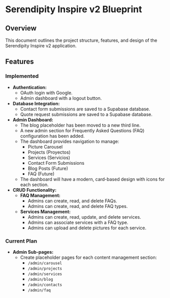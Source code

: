 # Serendipity Inspire v2 Blueprint

## Overview

This document outlines the project structure, features, and design of the Serendipity Inspire v2 application.

## Features

### Implemented

*   **Authentication:**
    *   OAuth login with Google.
    *   Admin dashboard with a logout button.
*   **Database Integration:**
    *   Contact form submissions are saved to a Supabase database.
    *   Quote request submissions are saved to a Supabase database.
*   **Admin Dashboard:**
    *   The blog placeholder has been moved to a new third line.
    *   A new admin section for Frequently Asked Questions (FAQ) configuration has been added.
    *   The dashboard provides navigation to manage:
        *   Picture Carousel
        *   Projects (Proyectos)
        *   Services (Servicios)
        *   Contact Form Submissions
        *   Blog Posts (Future)
        *   FAQ (Future)
    *   The dashboard will have a modern, card-based design with icons for each section.
*   **CRUD Functionality:**
    *   **FAQ Management:**
        *   Admins can create, read, and delete FAQs.
        *   Admins can create, read, and delete FAQ types.
    *   **Services Management:**
        *   Admins can create, read, update, and delete services.
        *   Admins can associate services with a FAQ type.
        *   Admins can upload and delete pictures for each service.

### Current Plan

*   **Admin Sub-pages:**
    *   Create placeholder pages for each content management section:
        *   `/admin/carousel`
        *   `/admin/projects`
        *   `/admin/services`
        *   `/admin/blog`
        *   `/admin/contacts`
        *   `/admin/faq`
